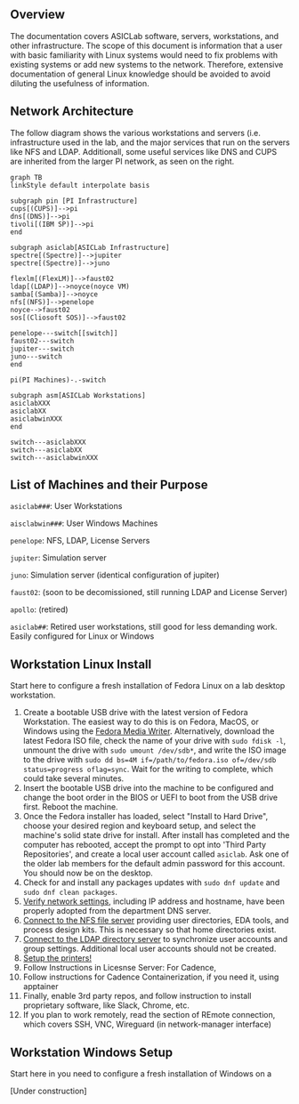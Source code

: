 ## Overview

The documentation covers ASICLab software, servers, workstations, and other infrastructure. The scope of this document is information that a user with basic familiarity with Linux systems would need to fix problems with existing systems or add new systems to the network. Therefore, extensive documentation of general Linux knowledge should be avoided to avoid diluting the usefulness of information.

## Network Architecture

The follow diagram shows the various workstations and servers (i.e. infrastructure used in the lab, and the major services that run on the servers like NFS and LDAP. Additionall, some useful services like DNS and CUPS are inherited from the larger PI network, as seen on the right.

```mermaid
graph TB
linkStyle default interpolate basis

subgraph pin [PI Infrastructure]
cups[(CUPS)]-->pi
dns[(DNS)]-->pi
tivoli[(IBM SP)]-->pi
end

subgraph asiclab[ASICLab Infrastructure]
spectre[(Spectre)]-->jupiter
spectre[(Spectre)]-->juno

flexlm[(FlexLM)]-->faust02
ldap[(LDAP)]-->noyce(noyce VM)
samba[(Samba)]-->noyce
nfs[(NFS)]-->penelope
noyce-->faust02
sos[(Cliosoft SOS)]-->faust02

penelope---switch[[switch]]
faust02---switch
jupiter---switch
juno---switch
end

pi(PI Machines)-.-switch

subgraph asm[ASICLab Workstations]
asiclabXXX
asiclabXX
asiclabwinXXX
end

switch---asiclabXXX
switch---asiclabXX
switch---asiclabwinXXX
```


## List of Machines and their Purpose

`asiclab###`: User Workstations

`aisclabwin###`: User Windows Machines

`penelope`: NFS, LDAP, License Servers

`jupiter`: Simulation server

`juno`: Simulation server (identical configuration of jupiter)

`faust02`: (soon to be decomissioned, still running LDAP and License Server)

`apollo`: (retired)

`asiclab##`: Retired user workstations, still good for less demanding work. Easily configured for Linux or Windows

## Workstation Linux Install

Start here to configure a fresh installation of Fedora Linux on a lab desktop workstation.

1. Create a bootable USB drive with the latest version of Fedora Workstation. The easiest way to do this is on Fedora, MacOS, or Windows using the [Fedora Media Writer](https://getfedora.org/en/workstation/download/). Alternatively, download the latest Fedora ISO file, check the name of your drive with `sudo fdisk -l`, unmount the drive with `sudo umount /dev/sdb*`, and write the ISO image to the drive with `sudo dd bs=4M if=/path/to/fedora.iso of=/dev/sdb status=progress oflag=sync`. Wait for the writing to complete, which could take several minutes.
1. Insert the bootable USB drive into the machine to be configured and change the boot order in the BIOS or UEFI to boot from the USB drive first. Reboot the machine.
1. Once the Fedora installer has loaded, select "Install to Hard Drive", choose your desired region and keyboard setup, and select the machine's solid state drive for install. After install has completed and the computer has rebooted, accept the prompt to opt into 'Third Party Repositories', and create a local user account called `asiclab`. Ask one of the older lab members for the default admin password for this account. You should now be on the desktop.
1. Check for and install any packages updates with `sudo dnf update` and `sudo dnf clean packages`.
1. [Verify network settings](network_configuration.md), including IP address and hostname, have been properly adopted from the department DNS server.
1. [Connect to the NFS file server](file_server.md) providing user directories, EDA tools, and process design kits. This is necessary so that home directories exist.
1. [Connect to the LDAP directory server](user_management.md) to synchronize user accounts and group settings. Additional local user accounts should not be created.
1. [Setup the printers!](printer_config.md)
1. Follow Instructions in Licesnse Server: For Cadence, 
1. Follow instructions for Cadence Containerization, if you need it, using apptainer
1. Finally, enable 3rd party repos, and follow instruction to install proprietary software, like Slack, Chrome, etc.
1. If you plan to work remotely, read the section of REmote connection, which covers SSH, VNC, Wireguard (in network-manager interface)

## Workstation Windows Setup

Start here in you need to configure a fresh installation of Windows on a 

[Under construction]
